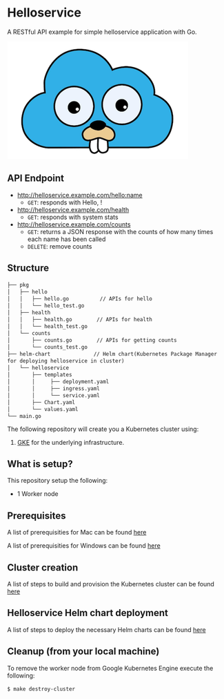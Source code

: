 # Helloservice

A RESTful API example for simple helloservice application with Go.

![Helloservice!](img/GO-GKE.png)

## API Endpoint
- http://helloservice.example.com/hello:name
    - `GET`: responds with Hello, <name>!
- http://helloservice.example.com/health
    - `GET`: responds with system stats
- http://helloservice.example.com/counts
    - `GET`: returns a JSON response with the counts of how many times each name has been called
    - `DELETE`: remove counts

## Structure
```
├── pkg
│   ├── hello          
│   │   ├── hello.go          // APIs for hello
│   │   └── hello_test.go     
│   ├── health
│   │   ├── health.go        // APIs for health
│   │   └── health_test.go 
│   └── counts
│       ├── counts.go        // APIs for getting counts
│       └── counts_test.go 
├── helm-chart              // Helm chart(Kubernetes Package Manager for deploying helloservice in cluster)
│   └── helloservice
│       ├── templates
│       │     ├── deployment.yaml
│       │     ├── ingress.yaml
│       │     └── service.yaml 
│       ├── Chart.yaml
│       └── values.yaml       
└── main.go
```

The following repository will create you a Kubernetes cluster using:

1. [GKE](https://console.cloud.google.com) for the underlying infrastructure.

## What is setup? 
 
 This repository setup the following:
 
 - 1 Worker node

## Prerequisites

A list of prerequisities for Mac can be found [here](docs/1.mac-prerequisites.md)

A list of prerequisities for Windows can be found [here](docs/2.windows-prerequisites.md)

## Cluster creation

A list of steps to build and provision the Kubernetes cluster can be found [here](docs/3.create-cluster.md)

## Helloservice Helm chart deployment

A list of steps to deploy the necessary Helm charts can be found [here](docs/4.deploy-helloservice.md)

## Cleanup (from your local machine)

To remove the worker node from Google Kubernetes Engine execute the following:

```
$ make destroy-cluster
```